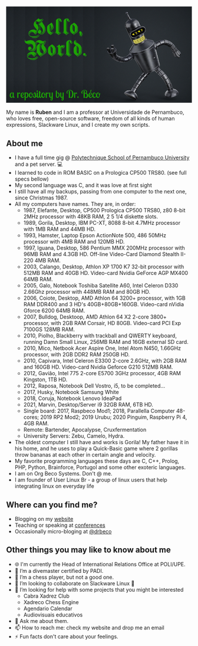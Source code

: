 ![Bender robot with text saying Hello World, a repository by Dr. Beco](https://github.com/drbeco/drbeco/blob/main/images/logo-github-100dpi.png)

My name is **Ruben** and I am a professor at Universidade de Pernambuco, who loves free, open-source software, freedom of all kinds of human expressions, Slackware Linux, and I create my own scripts.

## About me

* I have a full time gig @ [Polytechnique School of Pernambuco University](https://poli.upe.br) and a pet server. 💻
* I learned to code in ROM BASIC on a Prologica CP500 TRS80. (see full specs bellow)
* My second language was C, and it was love at first sight
* I still have all my backups, passing from one computer to the next one, since Christmas 1987.
* All my computers have names. They are, in order:
  - 1987, Elefante, Desktop, CP500  Prologica CP500 TRS80, z80 8-bit 2MHz processor with 48KB RAM, 2 5 1/4 diskette slots.
  - 1989, Gorila, Desktop, IBM PC-XT, 8088 8-bit 4.7MHz processor with 1MB RAM and 44MB HD.
  - 1993, Hamster, Laptop Epson ActionNote 500, 486 50MHz processor with 4MB RAM and 120MB HD.
  - 1997, Iguana, Desktop, 586 Pentium MMX 200MHz processor with 96MB RAM and 4.3GB HD. Off-line Video-Card Diamond Stealth II-220 4MB RAM.
  - 2003, Calango, Desktop, Athlon XP 1700 K7 32-bit processor with 512MB RAM and 40GB HD. Video-card Nvidia GeForce AGP MX400 64MB RAM.
  - 2005, Galo, Notebook Toshiba Satellite A60, Intel Celeron D330 2.66Ghz processor with 448MB RAM and 80GB HD.
  - 2006, Coiote, Desktop, AMD Athlon 64 3200+ processor, with 1GB RAM DDR400 and 3 HD's 40GB+80GB+160GB. Video-card nVidia Gforce 6200 64MB RAM.
  - 2007, Bulldog, Desktoop, AMD Athlon 64 X2 2-core 3800+ processor, with 2GB RAM Corsair, HD 80GB. Video-card PCI Exp 7100GS 128MB RAM.
  - 2010, Piolho, Blackberry with trackball and QWERTY keyboard, running Damn Small Linux, 256MB RAM and 16GB external SD card.
  - 2010, Mico, Netbook Acer Aspire One, Intel Atom N450, 1.66GHz processor, with 2GB DDR2 RAM 250GB HD.
  - 2010, Capivara, Intel Celeron E3300 2-core 2.6GHz, with 2GB RAM and 160GB HD. Video-card Nvidia Geforce G210 512MB RAM.
  - 2012, Gavião, Intel 775 2-core E5700 3GHz processor, 4GB RAM Kingston, 1TB HD.
  - 2012, Raposa, Notebook Dell Vostro, i5, to be completed...
  - 2017, Husky, Notebook Samsung White
  - 2018, Coruja, Notebook Lenovo IdeaPad
  - 2021, Marvin, Desktop/Server i9 32GB RAM, 6TB HD.
  - Single board: 2017, Raspbeco Mod1; 2018, Parallella Computer 48-cores; 2019 RP2 Mod2; 2019 Urubu; 2020 Pinguim, Raspberry Pi 4, 4GB RAM.
  - Remote: Bartender, Apocalypse, Cruxfermentation
  - University Servers: Zebu, Camelo, Hydra.
* The oldest computer I still have and works is Gorila! My father have it in his home, and he uses to play a Quick-Basic game where 2 gorillas throw bananas at each other in certain angle and velocity.
* My favorite programming languages these days are C, C++, Prolog, PHP, Python, Brainforce, Portugol and some other exoteric languages.
* I am on Org Beco Systems. Don't @ me.
* I am founder of User Linux Br - a group of linux users that help integrating linux on everyday life

## Where can you find me?

* Blogging on my [website](https://blog.beco.cc)
* Teaching or speaking at [conferences](https://talks.beco.cc)
* Occasionally micro-bloging at [@drbeco](https://drbeco.locals.com)


## Other things you may like to know about me

* 🌐 I'm currently the Head of International Relations Office at POLI/UPE.
* 🔭 I’m a divemaster certified by PADI.
* 🌱 I’m a chess player, but not a good one.
* 👯 I’m looking to collaborate on Slackware Linux 🐧
* 🤔 I’m looking for help with some projects that you might be interested
  - Cabra Xadrez Club
  - Xadreco Chess Engine
  - Agendario Calendar
  - Audiovisuais educativos
* 💬 Ask me about them.
* 📫 How to reach me: check my website and drop me an email
* ⚡ Fun facts don't care about your feelings. 
